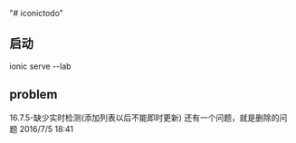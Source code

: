 "# iconictodo"

 ## 启动 
 ionic serve --lab
 
 ## problem ##
 16.7.5-缺少实时检测(添加列表以后不能即时更新)
 还有一个问题，就是删除的问题 2016/7/5 18:41
